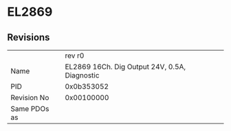 # EL2869

## Revisions
<table>
<tr>
<td></td>
<td>rev r0</td>
</tr>
<tr>
<td>Name</td>
<td>EL2869 16Ch. Dig Output 24V, 0.5A, Diagnostic</td>
</tr>
<tr>
<td>PID</td>
<td>0x0b353052</td>
</tr>
<tr>
<td>Revision No</td>
<td>0x00100000</td>
</tr>
<tr>
<td>Same PDOs as</td>
<td></td>
</tr>
</table>

